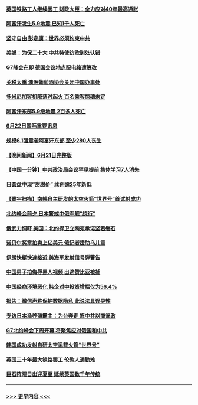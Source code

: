 #### [英国铁路工人继续罢工 财政大臣：全力应对40年最高通胀](../pages/prog202/a103462317.md?t=06230401) 
#### [阿富汗发生5.9地震 已知1千人死亡](../pages/prog202/a103462309.md?t=06230401) 
#### [坚守自由 彭定康：世界必须约束中共](../pages/prog202/a103462307.md?t=06230401) 
#### [美媒：为保二十大 中共特使访欧到处认错](../pages/prog202/a103462251.md?t=06230401) 
#### [G7峰会在即 德国会议地点配电箱遭篡改](../pages/prog202/a103462085.md?t=06230401) 
#### [关税太重 澳洲葡萄酒协会关闭中国办事处](../pages/prog202/a103462088.md?t=06230401) 
#### [多米尼加客机降落时起火 百名乘客惊魂未定](../pages/prog202/a103462078.md?t=06230401) 
#### [阿富汗东部5.9级地震 2百多人死亡](../pages/prog202/a103462032.md?t=06230401) 
#### [6月22日国际重要讯息](../pages/prog202/a103462030.md?t=06230401) 
#### [规模6.1强震袭阿富汗东部 至少280人丧生](../pages/prog202/a103461933.md?t=06230401) 
#### [【晚间新闻】6月21日完整版](../pages/prog202/a103461785.md?t=06230401) 
#### [【中国一分钟】中共政治局会议罕见提前 集体学习7人消失](../pages/prog202/a103461798.md?t=06230401) 
#### [日圆盘中现“甜甜价” 续创逾25年新低](../pages/prog202/a103461858.md?t=06230401) 
#### [【寰宇扫描】南韩自主研发的太空火箭“世界号”首试射成功](../pages/prog202/a103461812.md?t=06230401) 
#### [北约峰会前夕 日本警戒中俄军舰“绕行”](../pages/prog202/a103461803.md?t=06230401) 
#### [俄武力恫吓 美国：北约捍卫立陶宛承诺坚若磐石](../pages/prog202/a103461779.md?t=06230401) 
#### [诺贝尔奖章拍卖上亿美元 俄记者援助乌儿童](../pages/prog202/a103461641.md?t=06230401) 
#### [伊朗快艇快速接近 美海军发射信号弹警告](../pages/prog202/a103461645.md?t=06230401) 
#### [中国男子拍侮辱黑人视频 出逃赞比亚被捕](../pages/prog202/a103461653.md?t=06230401) 
#### [中国经商环境恶化 韩企对中投资增幅仅为56.4%](../pages/prog202/a103461573.md?t=06230401) 
#### [报告：微信声称保护数据隐私 此说法具误导性](../pages/prog202/a103461565.md?t=06230401) 
#### [专访日本渔养殖霸主：为台奔走 怒中共以商逼政](../pages/prog202/a103461497.md?t=06230401) 
#### [G7北约峰会下周开幕 将聚焦应对俄国和中共](../pages/prog202/a103461493.md?t=06230401) 
#### [韩国成功发射自研太空运载火箭“世界号”](../pages/prog202/a103461500.md?t=06230401) 
#### [英国三十年最大铁路罢工 伦敦人通勤难](../pages/prog202/a103461485.md?t=06230401) 
#### [巨石阵观日出迎夏至 延续英国数千年传统](../pages/prog202/a103461489.md?t=06230401) 

----
#### [ >>> 更早内容 <<< ](../indexes/prog202-earlier.md)
